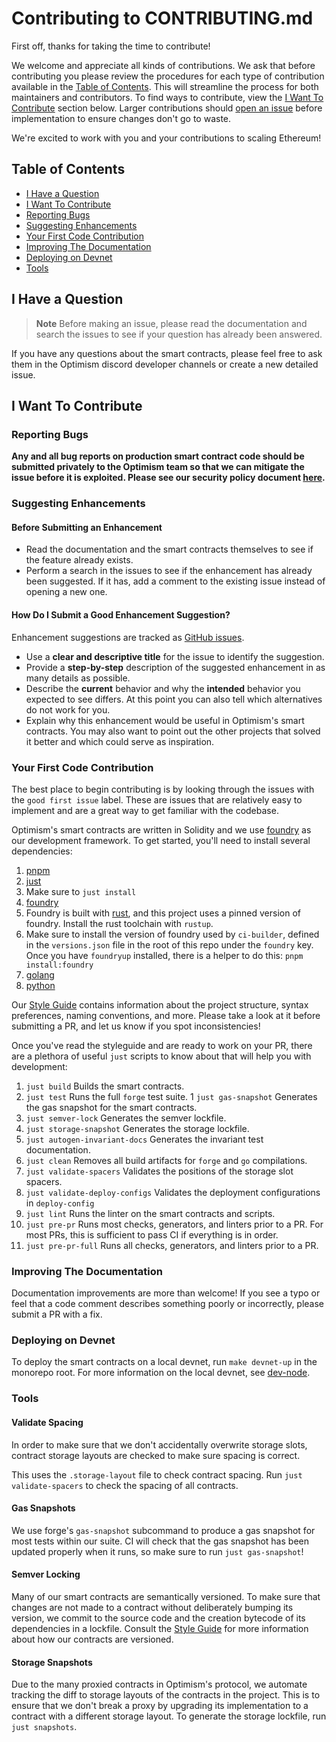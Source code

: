# Contributing to CONTRIBUTING.md

First off, thanks for taking the time to contribute!

We welcome and appreciate all kinds of contributions. We ask that before contributing you please review the procedures for each type of contribution available in the [Table of Contents](#table-of-contents). This will streamline the process for both maintainers and contributors. To find ways to contribute, view the [I Want To Contribute](#i-want-to-contribute) section below. Larger contributions should [open an issue](https://github.com/ethereum-optimism/optimism/issues/new) before implementation to ensure changes don't go to waste.

We're excited to work with you and your contributions to scaling Ethereum!

## Table of Contents

- [I Have a Question](#i-have-a-question)
- [I Want To Contribute](#i-want-to-contribute)
- [Reporting Bugs](#reporting-bugs)
- [Suggesting Enhancements](#suggesting-enhancements)
- [Your First Code Contribution](#your-first-code-contribution)
- [Improving The Documentation](#improving-the-documentation)
- [Deploying on Devnet](#deploying-on-devnet)
- [Tools](#tools)

## I Have a Question

> **Note**
> Before making an issue, please read the documentation and search the issues to see if your question has already been answered.

If you have any questions about the smart contracts, please feel free to ask them in the Optimism discord developer channels or create a new detailed issue.

## I Want To Contribute

### Reporting Bugs

**Any and all bug reports on production smart contract code should be submitted privately to the Optimism team so that we can mitigate the issue before it is exploited. Please see our security policy document [here](https://github.com/ethereum-optimism/.github/blob/master/SECURITY.md).**

### Suggesting Enhancements

#### Before Submitting an Enhancement

- Read the documentation and the smart contracts themselves to see if the feature already exists.
- Perform a search in the issues to see if the enhancement has already been suggested. If it has, add a comment to the existing issue instead of opening a new one.

#### How Do I Submit a Good Enhancement Suggestion?

Enhancement suggestions are tracked as [GitHub issues](/issues).

- Use a **clear and descriptive title** for the issue to identify the suggestion.
- Provide a **step-by-step** description of the suggested enhancement in as many details as possible.
- Describe the **current** behavior and why the **intended** behavior you expected to see differs. At this point you can also tell which alternatives do not work for you.
- Explain why this enhancement would be useful in Optimism's smart contracts. You may also want to point out the other projects that solved it better and which could serve as inspiration.

### Your First Code Contribution

The best place to begin contributing is by looking through the issues with the `good first issue` label. These are issues that are relatively easy to implement and are a great way to get familiar with the codebase.

Optimism's smart contracts are written in Solidity and we use [foundry](https://github.com/foundry-rs/foundry) as our development framework. To get started, you'll need to install several dependencies:
1. [pnpm](https://pnpm.io)
1. [just](https://github.com/casey/just)
  1. Make sure to `just install`
1. [foundry](https://getfoundry.sh)
  1. Foundry is built with [rust](https://www.rust-lang.org/tools/install), and this project uses a pinned version of foundry. Install the rust toolchain with `rustup`.
  1. Make sure to install the version of foundry used by `ci-builder`, defined in the `versions.json` file in the root of this repo under the `foundry` key. Once you have `foundryup` installed, there is a helper to do this: `pnpm install:foundry`
1. [golang](https://golang.org/doc/install)
1. [python](https://www.python.org/downloads/)

Our [Style Guide](STYLE_GUIDE.md) contains information about the project structure, syntax preferences, naming conventions, and more. Please take a look at it before submitting a PR, and let us know if you spot inconsistencies!

Once you've read the styleguide and are ready to work on your PR, there are a plethora of useful `just` scripts to know about that will help you with development:
1. `just build` Builds the smart contracts.
1. `just test` Runs the full `forge` test suite.
1  `just gas-snapshot` Generates the gas snapshot for the smart contracts.
1. `just semver-lock` Generates the semver lockfile.
1. `just storage-snapshot` Generates the storage lockfile.
1. `just autogen-invariant-docs` Generates the invariant test documentation.
1. `just clean` Removes all build artifacts for `forge` and `go` compilations.
1. `just validate-spacers` Validates the positions of the storage slot spacers.
1. `just validate-deploy-configs` Validates the deployment configurations in `deploy-config`
1. `just lint` Runs the linter on the smart contracts and scripts.
1. `just pre-pr` Runs most checks, generators, and linters prior to a PR. For most PRs, this is sufficient to pass CI if everything is in order.
1. `just pre-pr-full` Runs all checks, generators, and linters prior to a PR.

### Improving The Documentation

Documentation improvements are more than welcome! If you see a typo or feel that a code comment describes something poorly or incorrectly, please submit a PR with a fix.

### Deploying on Devnet

To deploy the smart contracts on a local devnet, run `make devnet-up` in the monorepo root. For more information on the local devnet, see [dev-node](https://docs.optimism.io/chain/testing/dev-node).

### Tools

#### Validate Spacing

In order to make sure that we don't accidentally overwrite storage slots, contract storage layouts are checked to make sure spacing is correct.

This uses the `.storage-layout` file to check contract spacing. Run `just validate-spacers` to check the spacing of all contracts.

#### Gas Snapshots

We use forge's `gas-snapshot` subcommand to produce a gas snapshot for most tests within our suite. CI will check that the gas snapshot has been updated properly when it runs, so make sure to run `just gas-snapshot`!

#### Semver Locking

Many of our smart contracts are semantically versioned. To make sure that changes are not made to a contract without deliberately bumping its version, we commit to the source code and the creation bytecode of its dependencies in a lockfile. Consult the [Style Guide](./STYLE_GUIDE.md#Versioning) for more information about how our contracts are versioned.

#### Storage Snapshots

Due to the many proxied contracts in Optimism's protocol, we automate tracking the diff to storage layouts of the contracts in the project. This is to ensure that we don't break a proxy by upgrading its implementation to a contract with a different storage layout. To generate the storage lockfile, run `just snapshots`.
